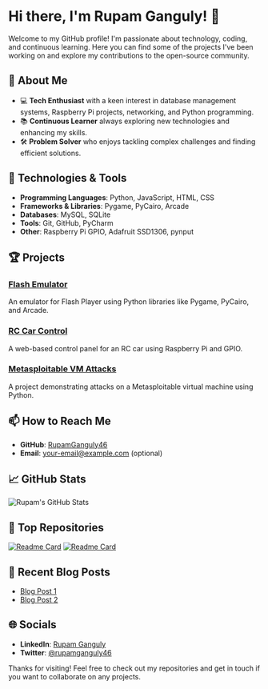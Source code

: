 # Hi there, I'm Rupam Ganguly! 👋

Welcome to my GitHub profile! I'm passionate about technology, coding, and continuous learning. Here you can find some of the projects I've been working on and explore my contributions to the open-source community.

## 🚀 About Me

- 💻 **Tech Enthusiast** with a keen interest in database management systems, Raspberry Pi projects, networking, and Python programming.
- 📚 **Continuous Learner** always exploring new technologies and enhancing my skills.
- 🛠️ **Problem Solver** who enjoys tackling complex challenges and finding efficient solutions.

## 🔧 Technologies & Tools

- **Programming Languages**: Python, JavaScript, HTML, CSS
- **Frameworks & Libraries**: Pygame, PyCairo, Arcade
- **Databases**: MySQL, SQLite
- **Tools**: Git, GitHub, PyCharm
- **Other**: Raspberry Pi GPIO, Adafruit SSD1306, pynput

## 🏆 Projects

### [Flash Emulator](https://github.com/RupamGanguly46/flash-emulator)
An emulator for Flash Player using Python libraries like Pygame, PyCairo, and Arcade.

### [RC Car Control](https://github.com/RupamGanguly46/rc-car-control)
A web-based control panel for an RC car using Raspberry Pi and GPIO.

### [Metasploitable VM Attacks](https://github.com/RupamGanguly46/metasploitable-attacks)
A project demonstrating attacks on a Metasploitable virtual machine using Python.

## 📫 How to Reach Me

- **GitHub**: [RupamGanguly46](https://github.com/RupamGanguly46)
- **Email**: [your-email@example.com](mailto:your-email@example.com) (optional)

## 📈 GitHub Stats

![Rupam's GitHub Stats](https://github-readme-stats.vercel.app/api?username=RupamGanguly46&show_icons=true&theme=radical)

## 🌟 Top Repositories

[![Readme Card](https://github-readme-stats.vercel.app/api/pin/?username=RupamGanguly46&repo=flash-emulator&theme=radical)](https://github.com/RupamGanguly46/flash-emulator)
[![Readme Card](https://github-readme-stats.vercel.app/api/pin/?username=RupamGanguly46&repo=rc-car-control&theme=radical)](https://github.com/RupamGanguly46/rc-car-control)

## 📝 Recent Blog Posts

<!-- BLOG-POST-LIST:START -->
- [Blog Post 1](https://your-blog-link.com/post-1)
- [Blog Post 2](https://your-blog-link.com/post-2)
<!-- BLOG-POST-LIST:END -->

## 🌐 Socials

- **LinkedIn**: [Rupam Ganguly](https://linkedin.com/in/rupamganguly)
- **Twitter**: [@rupamganguly46](https://twitter.com/rupamganguly46)

Thanks for visiting! Feel free to check out my repositories and get in touch if you want to collaborate on any projects.
